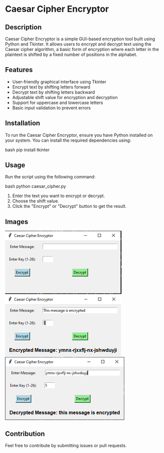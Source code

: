 # Caesar Cipher Encryptor

## Description
Caesar Cipher Encryptor is a simple GUI-based encryption tool built using Python and Tkinter. It allows users to encrypt and decrypt text using the Caesar cipher algorithm, a basic form of encryption where each letter in the plaintext is shifted by a fixed number of positions in the alphabet.

## Features
- User-friendly graphical interface using Tkinter
- Encrypt text by shifting letters forward
- Decrypt text by shifting letters backward
- Adjustable shift value for encryption and decryption
- Support for uppercase and lowercase letters
- Basic input validation to prevent errors

## Installation
To run the Caesar Cipher Encryptor, ensure you have Python installed on your system. You can install the required dependencies using:

bash
pip install tkinter


## Usage
Run the script using the following command:

bash
python caesar_cipher.py


1. Enter the text you want to encrypt or decrypt.
2. Choose the shift value.
3. Click the "Encrypt" or "Decrypt" button to get the result.

## Images
![Demo_image_1](Demo/Demo1.png)
![Demo_image_2](Demo/Demo2.png)
![Demo_image_3](Demo/Demo3.png)

## Contribution
Feel free to contribute by submitting issues or pull requests.

